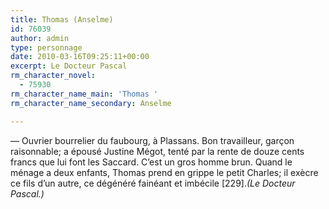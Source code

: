 ```yaml
---
title: Thomas (Anselme)
id: 76039
author: admin
type: personnage
date: 2010-03-16T09:25:11+00:00
excerpt: Le Docteur Pascal
rm_character_novel:
  - 75930
rm_character_name_main: 'Thomas '
rm_character_name_secondary: Anselme

---
```

— Ouvrier bourrelier du faubourg, à Plassans. Bon travailleur, garçon raisonnable; a épousé Justine Mégot, tenté par la rente de douze cents francs que lui font les Saccard. C&rsquo;est un gros homme brun. Quand le ménage a deux enfants, Thomas prend en grippe le petit Charles; il exècre ce fils d&rsquo;un autre, ce dégénéré fainéant et imbécile [229]._(Le Docteur Pascal.)_